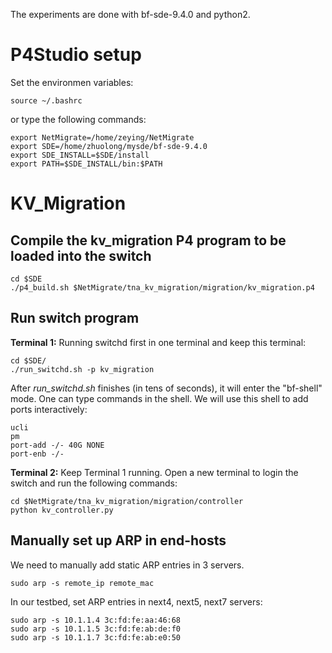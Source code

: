 The experiments are done with bf-sde-9.4.0 and python2.

# P4Studio setup
Set the environmen variables:
```
source ~/.bashrc
```
or type the following commands:
```
export NetMigrate=/home/zeying/NetMigrate
export SDE=/home/zhuolong/mysde/bf-sde-9.4.0
export SDE_INSTALL=$SDE/install
export PATH=$SDE_INSTALL/bin:$PATH
```
# KV_Migration
## Compile the kv_migration P4 program to be loaded into the switch
```
cd $SDE
./p4_build.sh $NetMigrate/tna_kv_migration/migration/kv_migration.p4
```

## Run switch program
**Terminal 1:** Running switchd first in one terminal and keep this terminal:
```
cd $SDE/
./run_switchd.sh -p kv_migration
```
After *run_switchd.sh* finishes (in tens of seconds), it will enter the "bf-shell" mode. One can type commands in the shell. We will use this shell to add ports interactively:
```
ucli
pm
port-add -/- 40G NONE
port-enb -/-
```

**Terminal 2:** Keep Terminal 1 running. Open a new terminal to login the switch and run the following commands:
```
cd $NetMigrate/tna_kv_migration/migration/controller
python kv_controller.py
```



## Manually set up ARP in end-hosts
We need to manually add static ARP entries in 3 servers.
```
sudo arp -s remote_ip remote_mac
```
In our testbed, set ARP entries in next4, next5, next7 servers:
```
sudo arp -s 10.1.1.4 3c:fd:fe:aa:46:68
sudo arp -s 10.1.1.5 3c:fd:fe:ab:de:f0
sudo arp -s 10.1.1.7 3c:fd:fe:ab:e0:50
```
